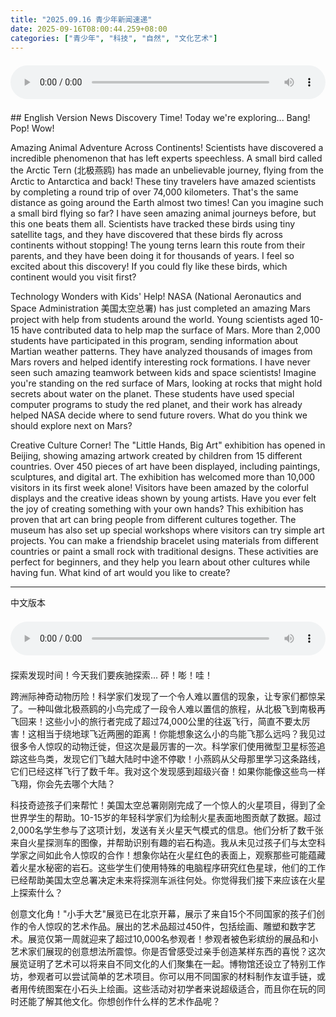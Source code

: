 ```yaml
---
title: "2025.09.16 青少年新闻速递"
date: 2025-09-16T08:00:44.259+08:00
categories: ["青少年", "科技", "自然", "文化艺术"]
---
```

<audio controls style="width: 100%; max-width: 900px; margin: 1.5em 0; display: block;">
<source src="/mp3/teen_news/20250916.en.wav" type="audio/wav">
</audio>
## English Version
News Discovery Time! Today we're exploring... Bang! Pop! Wow!

Amazing Animal Adventure Across Continents! Scientists have discovered a incredible phenomenon that has left experts speechless. A small bird called the Arctic Tern (北极燕鸥) has made an unbelievable journey, flying from the Arctic to Antarctica and back! These tiny travelers have amazed scientists by completing a round trip of over 74,000 kilometers. That's the same distance as going around the Earth almost two times! Can you imagine such a small bird flying so far? I have seen amazing animal journeys before, but this one beats them all. Scientists have tracked these birds using tiny satellite tags, and they have discovered that these birds fly across continents without stopping! The young terns learn this route from their parents, and they have been doing it for thousands of years. I feel so excited about this discovery! If you could fly like these birds, which continent would you visit first?

Technology Wonders with Kids' Help! NASA (National Aeronautics and Space Administration 美国太空总署) has just completed an amazing Mars project with help from students around the world. Young scientists aged 10-15 have contributed data to help map the surface of Mars. More than 2,000 students have participated in this program, sending information about Martian weather patterns. They have analyzed thousands of images from Mars rovers and helped identify interesting rock formations. I have never seen such amazing teamwork between kids and space scientists! Imagine you're standing on the red surface of Mars, looking at rocks that might hold secrets about water on the planet. These students have used special computer programs to study the red planet, and their work has already helped NASA decide where to send future rovers. What do you think we should explore next on Mars?

Creative Culture Corner! The "Little Hands, Big Art" exhibition has opened in Beijing, showing amazing artwork created by children from 15 different countries. Over 450 pieces of art have been displayed, including paintings, sculptures, and digital art. The exhibition has welcomed more than 10,000 visitors in its first week alone! Visitors have been amazed by the colorful displays and the creative ideas shown by young artists. Have you ever felt the joy of creating something with your own hands? This exhibition has proven that art can bring people from different cultures together. The museum has also set up special workshops where visitors can try simple art projects. You can make a friendship bracelet using materials from different countries or paint a small rock with traditional designs. These activities are perfect for beginners, and they help you learn about other cultures while having fun. What kind of art would you like to create?

---
中文版本
<audio controls style="width: 100%; max-width: 900px; margin: 1.5em 0; display: block;">
<source src="/mp3/teen_news/20250916.cn.wav" type="audio/wav">
</audio>
探索发现时间！今天我们要疾驰探索... 砰！嘭！哇！

跨洲际神奇动物历险！科学家们发现了一个令人难以置信的现象，让专家们都惊呆了。一种叫做北极燕鸥的小鸟完成了一段令人难以置信的旅程，从北极飞到南极再飞回来！这些小小的旅行者完成了超过74,000公里的往返飞行，简直不要太厉害！这相当于绕地球飞近两圈的距离！你能想象这么小的鸟能飞那么远吗？我见过很多令人惊叹的动物迁徙，但这次是最厉害的一次。科学家们使用微型卫星标签追踪这些鸟类，发现它们飞越大陆时中途不停歇！小燕鸥从父母那里学习这条路线，它们已经这样飞行了数千年。我对这个发现感到超级兴奋！如果你能像这些鸟一样飞翔，你会先去哪个大陆？

科技奇迹孩子们来帮忙！美国太空总署刚刚完成了一个惊人的火星项目，得到了全世界学生的帮助。10-15岁的年轻科学家们为绘制火星表面地图贡献了数据。超过2,000名学生参与了这项计划，发送有关火星天气模式的信息。他们分析了数千张来自火星探测车的图像，并帮助识别有趣的岩石构造。我从未见过孩子们与太空科学家之间如此令人惊叹的合作！想象你站在火星红色的表面上，观察那些可能蕴藏着火星水秘密的岩石。这些学生们使用特殊的电脑程序研究红色星球，他们的工作已经帮助美国太空总署决定未来将探测车派往何处。你觉得我们接下来应该在火星上探索什么？

创意文化角！"小手大艺"展览已在北京开幕，展示了来自15个不同国家的孩子们创作的令人惊叹的艺术作品。展出的艺术品超过450件，包括绘画、雕塑和数字艺术。展览仅第一周就迎来了超过10,000名参观者！参观者被色彩缤纷的展品和小艺术家们展现的创意想法所震惊。你是否曾感受过亲手创造某样东西的喜悦？这次展览证明了艺术可以将来自不同文化的人们聚集在一起。博物馆还设立了特别工作坊，参观者可以尝试简单的艺术项目。你可以用不同国家的材料制作友谊手链，或者用传统图案在小石头上绘画。这些活动对初学者来说超级适合，而且你在玩的同时还能了解其他文化。你想创作什么样的艺术作品呢？